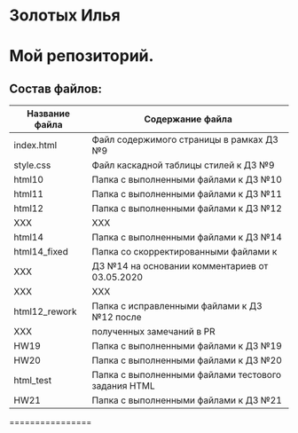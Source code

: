# Золотых Илья
Мой репозиторий.
================
## Состав файлов:

Название файла  | Содержание файла
----------------|----------------------
index.html      | Файл содержимого страницы в рамках ДЗ №9
style.css       | Файл каскадной таблицы стилей к ДЗ №9
html10          | Папка с выполненными файлами к ДЗ №10
html11          | Папка с выполненными файлами к ДЗ №11
html12          | Папка с выполненными файлами к ДЗ №12
XXX             | XXX
html14          | Папка с выполненными файлами к ДЗ №14
html14_fixed    | Папка со скорректированными файлами к  
XXX             | ДЗ №14 на основании комментариев от 03.05.2020
XXX             | XXX
html12_rework   | Папка с исправленными файлами к ДЗ №12 после 
XXX             | полученных замечаний в PR
HW19		    | Папка с выполненными файлами к ДЗ №19
HW20		    | Папка с выполненными файлами к ДЗ №20
html_test       | Папка с выполненными файлами тестового задания HTML
HW21		    | Папка с выполненными файлами к ДЗ №21
================
